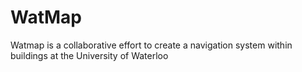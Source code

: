 # WatMap
Watmap is a collaborative effort to create a navigation system within buildings at the University of Waterloo

